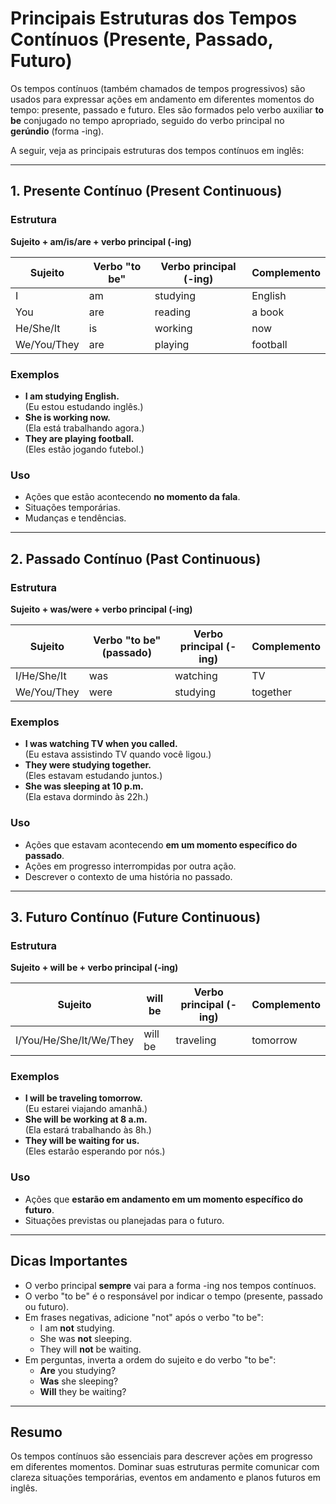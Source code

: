 
# Principais Estruturas dos Tempos Contínuos (Presente, Passado, Futuro)

Os tempos contínuos (também chamados de tempos progressivos) são usados para expressar ações em andamento em diferentes momentos do tempo: presente, passado e futuro. Eles são formados pelo verbo auxiliar **to be** conjugado no tempo apropriado, seguido do verbo principal no **gerúndio** (forma -ing).

A seguir, veja as principais estruturas dos tempos contínuos em inglês:

---

## 1. Presente Contínuo (Present Continuous)

### Estrutura

**Sujeito + am/is/are + verbo principal (-ing)**

| Sujeito | Verbo "to be" | Verbo principal (-ing) | Complemento |
|---------|---------------|-----------------------|-------------|
| I       | am            | studying              | English     |
| You     | are           | reading               | a book      |
| He/She/It| is           | working               | now         |
| We/You/They| are        | playing               | football    |

### Exemplos

- **I am studying English.**  
  (Eu estou estudando inglês.)
- **She is working now.**  
  (Ela está trabalhando agora.)
- **They are playing football.**  
  (Eles estão jogando futebol.)

### Uso

- Ações que estão acontecendo **no momento da fala**.
- Situações temporárias.
- Mudanças e tendências.

---

## 2. Passado Contínuo (Past Continuous)

### Estrutura

**Sujeito + was/were + verbo principal (-ing)**

| Sujeito | Verbo "to be" (passado) | Verbo principal (-ing) | Complemento |
|---------|-------------------------|-----------------------|-------------|
| I/He/She/It | was                  | watching              | TV          |
| We/You/They | were                 | studying              | together    |

### Exemplos

- **I was watching TV when you called.**  
  (Eu estava assistindo TV quando você ligou.)
- **They were studying together.**  
  (Eles estavam estudando juntos.)
- **She was sleeping at 10 p.m.**  
  (Ela estava dormindo às 22h.)

### Uso

- Ações que estavam acontecendo **em um momento específico do passado**.
- Ações em progresso interrompidas por outra ação.
- Descrever o contexto de uma história no passado.

---

## 3. Futuro Contínuo (Future Continuous)

### Estrutura

**Sujeito + will be + verbo principal (-ing)**

| Sujeito | will be | Verbo principal (-ing) | Complemento |
|---------|---------|-----------------------|-------------|
| I/You/He/She/It/We/They | will be | traveling | tomorrow   |

### Exemplos

- **I will be traveling tomorrow.**  
  (Eu estarei viajando amanhã.)
- **She will be working at 8 a.m.**  
  (Ela estará trabalhando às 8h.)
- **They will be waiting for us.**  
  (Eles estarão esperando por nós.)

### Uso

- Ações que **estarão em andamento em um momento específico do futuro**.
- Situações previstas ou planejadas para o futuro.

---

## Dicas Importantes

- O verbo principal **sempre** vai para a forma -ing nos tempos contínuos.
- O verbo "to be" é o responsável por indicar o tempo (presente, passado ou futuro).
- Em frases negativas, adicione "not" após o verbo "to be":  
  - I am **not** studying.
  - She was **not** sleeping.
  - They will **not** be waiting.
- Em perguntas, inverta a ordem do sujeito e do verbo "to be":  
  - **Are** you studying?
  - **Was** she sleeping?
  - **Will** they be waiting?

---

## Resumo

Os tempos contínuos são essenciais para descrever ações em progresso em diferentes momentos. Dominar suas estruturas permite comunicar com clareza situações temporárias, eventos em andamento e planos futuros em inglês.

```
